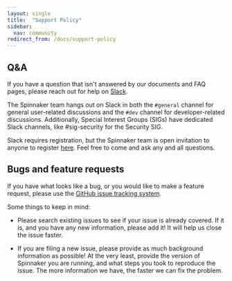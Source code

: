 ```yaml
---
layout: single
title:  "Support Policy"
sidebar:
  nav: community
redirect_from: /docs/support-policy
---
```


## Q&A

If you have a question that isn't answered by our documents and FAQ pages,
please reach out for help on [Slack](https://spinnakerteam.slack.com).

The Spinnaker team hangs out on Slack in both the <code>#general</code> channel
for general user-related discussions and the <code>#dev</code> channel for
developer-related discussions. Additionally, Special Interest Groups (SIGs) have dedicated Slack channels, like #sig-security for the Security SIG.

Slack requires registration, but the Spinnaker team is open invitation to anyone to register
[here](http://join.spinnaker.io). Feel free to come and ask any and all
questions.

## Bugs and feature requests

If you have what looks like a bug, or you would like to make a feature request,
please use the [GitHub issue tracking
system](https://github.com/spinnaker/spinnaker/issues).

Some things to keep in mind:

* Please search existing issues to see if your issue is already covered. If it
  is, and you have any new information, please add it! It will help us close
  the issue faster.

* If you are filing a new issue, please provide as much background information
  as possible! At the very least, provide the version of Spinnaker you are
  running, and what steps you took to reproduce the issue. The more information
  we have, the faster we can fix the problem.
